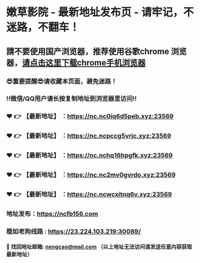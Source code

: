 # 嫩草影院 - 最新地址发布页 - 请牢记，不迷路，不翻车！

## 請不要使用国产浏览器，推荐使用谷歌chrome 浏览器，<a href = "https://www.google.cn/chrome/">请点击这里下载chrome手机浏览器</a>

### :sunglasses:重要提醒:sunglasses:请收藏本页面，避免迷路！
### ‼️微信/QQ用户请长按复制地址到浏览器里访问‼️

### :heart: :point_right: 【最新地址】 ：https://nc.nc0iq6d5peb.xyz:23569
### :heart: :point_right: 【最新地址】 ：https://nc.ncpccg5vrjc.xyz:23569
### :heart: :point_right: 【最新地址】 ：https://nc.nchq16hpgfk.xyz:23569
### :heart: :point_right: 【最新地址】 ：https://nc.nc2mv0gvrdo.xyz:23569
### :heart: :point_right: 【最新地址】 ：https://nc.ncwcxitnq6v.xyz:23569

### 地址发布：https://ncfb156.com
### 稳如老狗线路 : https://23.224.103.219:30089/

#### :e-mail: __找回地址邮箱: nengcao@mail.com （以上地址无法访问请发送任意内容获取最新地址）__
